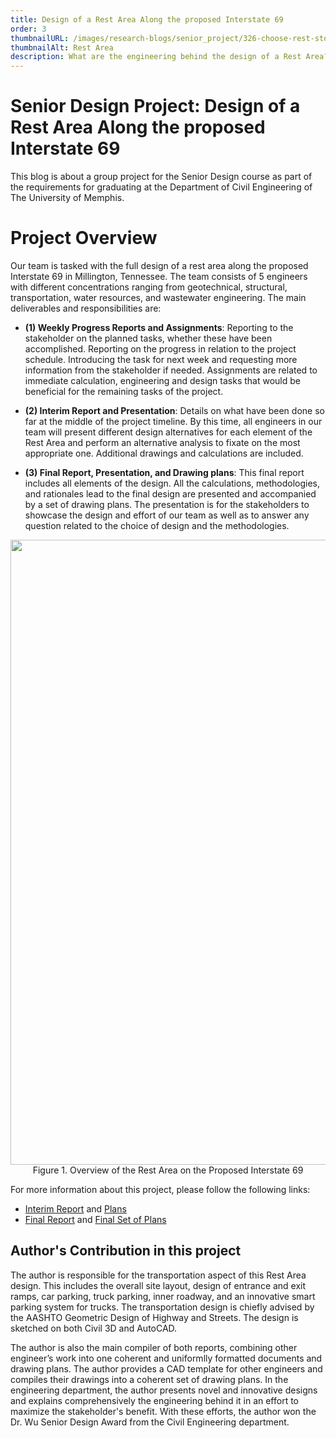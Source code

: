 ```yaml
---
title: Design of a Rest Area Along the proposed Interstate 69
order: 3
thumbnailURL: /images/research-blogs/senior_project/326-choose-rest-stops-wisely-wide.jpg
thumbnailAlt: Rest Area
description: What are the engineering behind the design of a Rest Area?
---
```

# Senior Design Project: Design of a Rest Area Along the proposed Interstate 69
This blog is about a group project for the Senior Design course as part of the requirements for graduating at the Department of Civil Engineering of The University of Memphis.
# Project Overview
Our team is tasked with the full design of a rest area along the proposed Interstate 69 in Millington, Tennessee. The team consists of 5 engineers with different concentrations ranging from geotechnical, structural, transportation, water resources, and wastewater engineering. The main deliverables and responsibilities are:
- <b>(1) Weekly Progress Reports and Assignments</b>: Reporting to the stakeholder on the planned tasks, whether these have been accomplished. Reporting on the progress in relation to the project schedule. Introducing the task for next week and requesting more information from the stakeholder if needed. Assignments are related to immediate calculation, engineering and design tasks that would be beneficial for the remaining tasks of the project.

- <b> (2) Interim Report and Presentation</b>: Details on what have been done so far at the middle of the project timeline. By this time, all engineers in our team will present different design alternatives for each element of the Rest Area and perform an alternative analysis to fixate on the most appropriate one. Additional drawings and calculations are included.

- <b>(3) Final Report, Presentation, and Drawing plans</b>: This final report includes all elements of the design. All the calculations, methodologies, and rationales lead to the final design are presented and accompanied by a set of drawing plans. The presentation is for the stakeholders to showcase the design and effort of our team as well as to answer any question related to the choice of design and the methodologies.
<p align="center">
  <img src="/images/research-blogs/senior_project/Image 23.png" width = 1000/>
  <br>
	Figure 1. Overview of the Rest Area on the Proposed Interstate 69 
</p>

For more information about this project, please follow the following links:
- <a href="/pdf/Interim_Report_901Design_Final_V1.pdf">Interim Report</a> and <a href="/pdf/Interim_Plans_901Design_Final_V1.pdf">Plans</a> 
- <a href="/pdf/Final_Report_901_Design.pdf">Final Report</a> and <a href="/pdf/901 Design_Full Set of Plans_Final.pdf">Final Set of Plans</a>

## Author's Contribution in this project

The author is responsible for the transportation aspect of this Rest Area design. This includes the overall site layout, design of entrance and exit ramps, car parking, truck parking, inner roadway, and an innovative smart parking system for trucks. The transportation design is chiefly advised by the AASHTO Geometric Design of Highway and Streets. The design is sketched on both Civil 3D and AutoCAD. 

The author is also the main compiler of both reports, combining other engineer’s work into one coherent and uniformlly formatted documents and drawing plans. The author provides a CAD template for other engineers and compiles their drawings into a coherent set of drawing plans. In the engineering department, the author presents novel and innovative designs and explains comprehensively the engineering behind it in an effort to maximize the stakeholder's benefit. With these efforts, the author won the Dr. Wu Senior Design Award from the Civil Engineering department.